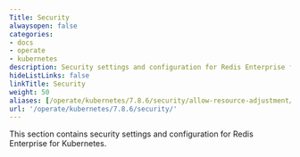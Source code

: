 ```yaml
---
Title: Security
alwaysopen: false
categories:
- docs
- operate
- kubernetes
description: Security settings and configuration for Redis Enterprise for Kubernetes
hideListLinks: false
linkTitle: Security
weight: 50
aliases: [/operate/kubernetes/7.8.6/security/allow-resource-adjustment/]
url: '/operate/kubernetes/7.8.6/security/'
---
```


This section contains security settings and configuration for Redis Enterprise for Kubernetes.


